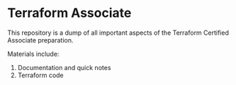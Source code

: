 # Terraform Associate

This repository is a dump of all important aspects of the Terraform Certified Associate preparation.

Materials include:

1. Documentation and quick notes
2. Terraform code
